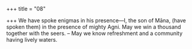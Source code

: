 +++
title = "08"

+++
We have spoke enigmas in his presence—I, the son of Māna, (have  spoken them) in the presence of mighty Agni.
May we win a thousand together with the seers. – May we know
refreshment and a community having lively waters.
